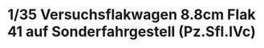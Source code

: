 ---
layout: product
title: "1/35 Versuchsflakwagen 8.8cm Flak 41 auf Sonderfahrgestell (Pz.Sfl.IVc)"
price: "TBA" 
desc: "Maketa"
img_path: "/assets/img/BRNC35062.webp"
brand: "Bronco"
available: false
special_offer: false
new: false
soon: false
cat: "010000"
subcat: "015800"
subsubcat: "0N/A"
sifra: "BRNC35062"
popular: false
spec: false
---
